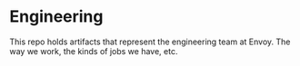 # Engineering
This repo holds artifacts that represent the engineering team at Envoy. The way we work, the kinds of jobs we have, etc.
